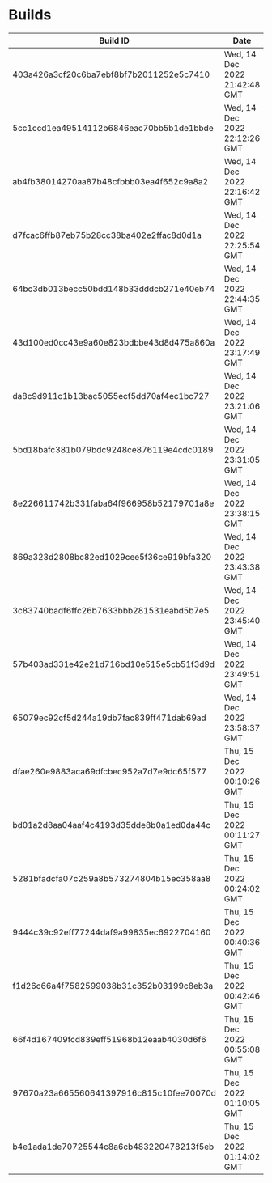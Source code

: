 # Builds

| Build ID | Date |
|----------|------|
| 403a426a3cf20c6ba7ebf8bf7b2011252e5c7410 | Wed, 14 Dec 2022 21:42:48 GMT |
| 5cc1ccd1ea49514112b6846eac70bb5b1de1bbde | Wed, 14 Dec 2022 22:12:26 GMT |
| ab4fb38014270aa87b48cfbbb03ea4f652c9a8a2 | Wed, 14 Dec 2022 22:16:42 GMT |
| d7fcac6ffb87eb75b28cc38ba402e2ffac8d0d1a | Wed, 14 Dec 2022 22:25:54 GMT |
| 64bc3db013becc50bdd148b33dddcb271e40eb74 | Wed, 14 Dec 2022 22:44:35 GMT |
| 43d100ed0cc43e9a60e823bdbbe43d8d475a860a | Wed, 14 Dec 2022 23:17:49 GMT |
| da8c9d911c1b13bac5055ecf5dd70af4ec1bc727 | Wed, 14 Dec 2022 23:21:06 GMT |
| 5bd18bafc381b079bdc9248ce876119e4cdc0189 | Wed, 14 Dec 2022 23:31:05 GMT |
| 8e226611742b331faba64f966958b52179701a8e | Wed, 14 Dec 2022 23:38:15 GMT |
| 869a323d2808bc82ed1029cee5f36ce919bfa320 | Wed, 14 Dec 2022 23:43:38 GMT |
| 3c83740badf6ffc26b7633bbb281531eabd5b7e5 | Wed, 14 Dec 2022 23:45:40 GMT |
| 57b403ad331e42e21d716bd10e515e5cb51f3d9d | Wed, 14 Dec 2022 23:49:51 GMT |
| 65079ec92cf5d244a19db7fac839ff471dab69ad | Wed, 14 Dec 2022 23:58:37 GMT |
| dfae260e9883aca69dfcbec952a7d7e9dc65f577 | Thu, 15 Dec 2022 00:10:26 GMT |
| bd01a2d8aa04aaf4c4193d35dde8b0a1ed0da44c | Thu, 15 Dec 2022 00:11:27 GMT |
| 5281bfadcfa07c259a8b573274804b15ec358aa8 | Thu, 15 Dec 2022 00:24:02 GMT |
| 9444c39c92eff77244daf9a99835ec6922704160 | Thu, 15 Dec 2022 00:40:36 GMT |
| f1d26c66a4f7582599038b31c352b03199c8eb3a | Thu, 15 Dec 2022 00:42:46 GMT |
| 66f4d167409fcd839eff51968b12eaab4030d6f6 | Thu, 15 Dec 2022 00:55:08 GMT |
| 97670a23a665560641397916c815c10fee70070d | Thu, 15 Dec 2022 01:10:05 GMT |
| b4e1ada1de70725544c8a6cb483220478213f5eb | Thu, 15 Dec 2022 01:14:02 GMT |
